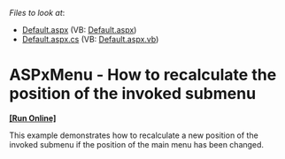 <!-- default file list -->
*Files to look at*:

* [Default.aspx](./CS/Default.aspx) (VB: [Default.aspx](./VB/Default.aspx))
* [Default.aspx.cs](./CS/Default.aspx.cs) (VB: [Default.aspx.vb](./VB/Default.aspx.vb))
<!-- default file list end -->
# ASPxMenu - How to recalculate the position of the invoked submenu
<!-- run online -->
**[[Run Online]](https://codecentral.devexpress.com/t418562/)**
<!-- run online end -->


<p>This example demonstrates how to recalculate a new position of the invoked submenu if the position of the main menu has been changed.</p>

<br/>


